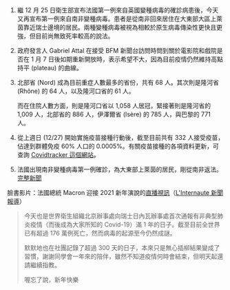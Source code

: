 1. 繼 12 月 25 日衛生部宣布法國第一例來自英國變種病毒的確診病患後，今天又再宣布第一例來自南非變種病毒。患者是從南非回來居住在大東部大區上萊茵靠近瑞士邊境的居民。兩種變種病毒被視為相較於原生病毒傳染性更快且更強，但目前尚無致死率較高的說法。
1. 政府發言人 Gabriel Attal 在接受 BFM 新聞台訪問時問到關於電影院和戲院是否在 1 月 7 日後如期重新開放時，表示希望不大，因為目前疫情仍然維持高點持平 \(plateau\) 的曲線。
1. 北部省 \(Nord\) 成為目前重症人數最多的省份，共有 68 人。其次則是隆河省 \(Rhône\) 的 64 人，以及隆河口省的 61 人。

   而在住院人數方面，則是隆河口省以 1,058 人居冠，緊接著則是隆河省的 1,009 人，北部省的 886 人，伊澤爾省 \(Isère\) 的 785 人，與巴黎的 771 人。

1. 從上週日 \(12/27\) 開始實施疫苗接種行動後，截至目前共有 332 人接受疫苗，佔達到群體免疫 60% 人口的 0.0005%。有關疫苗接種的各項資料更新，可查詢 [Covidtracker 這個網站](https://covidtracker.fr/vaccintracker/)。
1. 法國出現南非變種病毒第一例確診，為大東部上萊茵的居民，剛從南非返法。[完整新聞](https://www.nouvelobs.com/coronavirus-de-wuhan/20201231.OBS38281/un-premier-cas-du-variant-sud-africain-du-coronavirus-detecte-en-france.html)

臉書影片：法國總統 Macron 迎接 2021 新年演說的[直播視訊](https://www.facebook.com/groups/279746385504501/permalink/2340703856075400/)（[L'Internaute 新聞報導](https://tinyurl.com/yf5la4dg)）

> <Grace />
> 
> 今天也是世界衛生組織北京辦事處向瑞士日內瓦辦事處首次通報有非典型肺炎疫情（而後成為大家所知的 Covid-19）滿 1 年的日子。截至目前全世界已有超過 176 萬例死亡，然而病毒的起源至今仍然成謎。
>
> 默默地也在社團記錄了超過 300 天的日子，本來只是無心插柳結果變成了習慣，謝謝同學會一年來的陪伴，雖然不知道疫情何時會結束，但明天起還請繼續指教。
>
> 喔忘了說，新年快樂